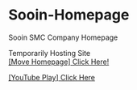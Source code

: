 # Sooin-Homepage
Sooin SMC Company Homepage

Temporarily Hosting Site</br>
<a href="http://imds39.cafe24.com/"> [Move Homepage] Click Here! </a></br>

<a href="https://www.youtube.com/watch?v=LT53Ld6adFs&list=PLqOZPJ7R__lmP1_jeBIpzkP39Z19Uigjs&index=2">[YouTube Play] Click Here</a></br>
